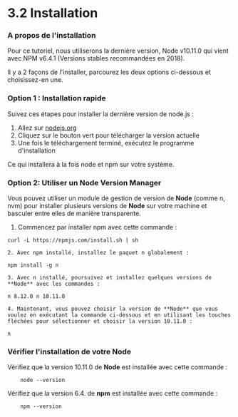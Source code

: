 # 3.2 Installation

### A propos de l'installation

Pour ce tutoriel, nous utiliserons la dernière version, Node v10.11.0 qui vient avec NPM v6.4.1 \(Versions stables recommandées en 2018\).

Il y a 2 façons de l'installer, parcourez les deux options ci-dessous et choisissez-en une.

### Option 1 : Installation rapide

Suivez ces étapes pour installer la dernière version de node.js :

1. Allez sur [nodejs.org](https://nodejs.org/fr/) 
2. Cliquez sur le bouton vert pour télécharger la version actuelle 
3. Une fois le téléchargement terminé, exécutez le programme d'installation

Ce qui installera à la fois node et npm sur votre système.

### **Option 2: Utiliser un Node Version Manager**

Vous pouvez utiliser un module de gestion de version de **Node** \(comme n, nvm\) pour installer plusieurs versions de **Node** sur votre machine et basculer entre elles de manière transparente.

1. Commencez par installer npm avec cette commande :

```text
curl -L https://npmjs.com/install.sh | sh
```

    2. Avec npm installé, installez le paquet n globalement :

```text
npm install -g n
```

    3. Avec n installé, poursuivez et installez quelques versions de **Node** avec les commandes :

```text
n 8.12.0 n 10.11.0
```

    4. Maintenant, vous pouvez choisir la version de **Node** que vous voulez en exécutant la commande ci-dessous et en utilisant les touches fléchées pour sélectionner et choisir la version 10.11.0 :

```text
n
```

### Vérifier l'installation de votre Node

Vérifiez que la version 10.11.0 de **Node** est installée avec cette commande :

```text
    node --version
```

Vérifiez que la version 6.4. de **npm** est installée avec cette commande :

```text
    npm --version
```

